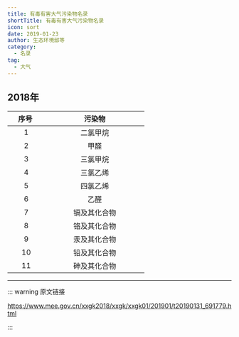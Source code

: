 ```yaml
---
title: 有毒有害大气污染物名录
shortTitle: 有毒有害大气污染物名录
icon: sort
date: 2019-01-23
author: 生态环境部等
category:
  - 名录
tag:
  - 大气
---
```


## 2018年

|  &emsp;序号 &emsp; | &emsp;&emsp;&emsp;&emsp;&emsp;污染物&emsp;&emsp;&emsp;&emsp;&emsp; |
| :----------------: | :----------------------------------------------------------------: |
| 1 | 二氯甲烷 |
| 2 | 甲醛 |
| 3 | 三氯甲烷 |
| 4 | 三氯乙烯 |
| 5 | 四氯乙烯 |
| 6 | 乙醛 |
| 7 | 镉及其化合物 |
| 8 | 铬及其化合物 |
| 9 | 汞及其化合物 |
| 10 | 铅及其化合物 |
| 11 | 砷及其化合物 |

---

::: warning 原文链接

<https://www.mee.gov.cn/xxgk2018/xxgk/xxgk01/201901/t20190131_691779.html>

:::